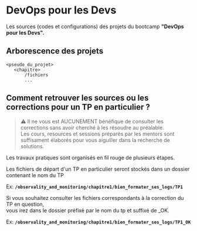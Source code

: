 # DevOps pour les Devs

Les sources (codes et configurations) des projets du bootcamp **"DevOps pour les Devs".**

## Arborescence des projets


```
<pseudo_du_projet>
   <chapitre>
       /fichiers
       ...

```


## Comment retrouver les sources ou les corrections pour un TP en particulier ?  

> ⚠️ Il ne vous est AUCUNEMENT bénéfique de consulter les corrections sans avoir cherché à les résoudre au préalable.  
Les cours, resources et sessions préparés par les mentors sont suffisament élaborés pour vous aiguiller dans la recherche de solutions.

Les travaux pratiques sont organisés en fil rouge de plusieurs étapes.

Les fichiers de départ d'un TP en particulier seront stockés dans un dossier contenant le nom du TP

Ex: **`/observality_and_monitoring/chapitre1/bien_formater_ses_logs/TP1`**

Si vous souhaitez consulter les fichiers correspondants à la correction du TP en question,  
vous irez dans le dossier préfixé par le nom du tp et suffixé de _OK.

Ex: **`/observality_and_monitoring/chapitre1/bien_formater_ses_logs/TP1_OK`**



